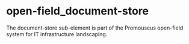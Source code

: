 # open-field_document-store
The document-store sub-element is part of the Promouseus open-field system for IT infrastructure landscaping.
